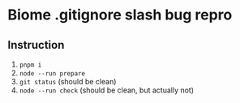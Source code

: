 # Biome .gitignore slash bug repro

## Instruction

1. `pnpm i`
2. `node --run prepare`
3. `git status` (should be clean)
4. `node --run check` (should be clean, but actually not)
